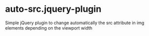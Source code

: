 # auto-src.jquery-plugin
Simple jQuery plugin to change automatically the src attribute in img elements depending on the viewport width
